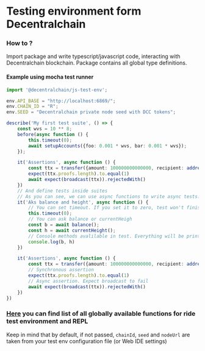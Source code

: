 # Testing environment form Decentralchain
### How to ?

Import package and write typescript/javascript code, interacting with Decentralchain blockchain. Package contains all global type definitions.
#### Example using mocha test runner
```typescript
import '@decentralchain/js-test-env';

env.API_BASE = "http://localhost:6869/";
env.CHAIN_ID = "R";
env.SEED = "Decentralchain private node seed with DCC tokens";

describe('My first test suite', () => {
    const wvs = 10 ** 8;
    before(async function () {
        this.timeout(0);
        await setupAccounts({foo: 0.001 * wvs, bar: 0.001 * wvs});
    });

    it('Assertions', async function () {
        const ttx = transfer({amount: 100000000000000, recipient: address()}, accounts.foo)
        expect(ttx.proofs.length).to.equal(1)
        await expect(broadcast(ttx)).rejectedWith()
    })
    // And define tests inside suites
    // As you can see, we can use async functions to write async tests. sync functions have default timeout = 20s
    it('Aks balance and height', async function () {
        // You can set timeout. If you set it to zero, test won't finish untill function resolves
        this.timeout(0);
        // You can ask balance or currentHeigh
        const b = await balance();
        const h = await currentHeight();
        // Console methods avalilable in test. Everything will be printed in repl
        console.log(b, h)
    })

    it('Assertions', async function () {
        const ttx = transfer({amount: 100000000000000, recipient: address()}, accounts.foo)
        // Synchronous assertion
        expect(ttx.proofs.length).to.equal(1)
        // Async assertion. Expect broadcast to fail
        await expect(broadcast(ttx)).rejectedWith()
    })
})

```

### [Here](https://github.com/Decentral-America/js-test-env/globals.html) you can find list of all globally available functions for ride test environment and REPL 

Keep in mind that by default, if not passed, `chainId`, `seed` and `nodeUrl` are taken from your test env configuration file (or Web IDE settings) 
